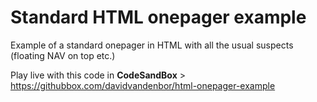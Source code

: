 # Standard HTML onepager example

Example of a standard onepager in HTML with all the usual suspects (floating NAV on top etc.)

Play live with this code in **CodeSandBox** > https://githubbox.com/davidvandenbor/html-onepager-example


